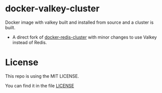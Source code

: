 # docker-valkey-cluster
Docker image with valkey built and installed from source and a cluster is built.

- A direct fork of [docker-redis-cluster](https://github.com/Grokzen/docker-redis-cluster) with minor changes to use Valkey instead of Redis.


# License

This repo is using the MIT LICENSE.

You can find it in the file [LICENSE](LICENSE)
